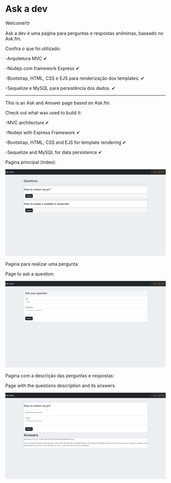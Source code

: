 # **Ask a dev**

Welcome!🤓

Ask a dev é uma página para perguntas e respostas anônimas, baseado no Ask.fm. 

Confira o que foi utilizado:

-Arquitetura MVC ✔

-Nodejs com framework Express  ✔

-Bootstrap, HTML, CSS e EJS para renderização dos templates.  ✔

-Sequelize e MySQL para persistência dos dados.  ✔

--------------------------------------------------------------------------------------------------------------------------------

This is an Ask and Answer page based on Ask.fm.

Check out what was used to build it:

-MVC architecture  ✔

-Nodejs with Express Framework  ✔

-Bootstrap, HTML, CSS and EJS for template rendering  ✔

-Sequelize and MySQL for data persistence  ✔



Pagina principal (index):

![](https://github.com/Lucas-Aprigio/Projeto-Ask-a-dev/blob/main/index.png)



Pagina para realizar uma pergunta:

Page to ask a question:

![](https://github.com/Lucas-Aprigio/Projeto-Ask-a-dev/blob/main/perguntar.png)



Pagina com a descrição das perguntas e respostas:

Page with the questions description and its answers

![](https://github.com/Lucas-Aprigio/Projeto-Ask-a-dev/blob/main/perguntas.png)
